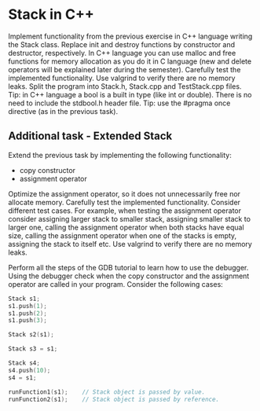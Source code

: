 # Stack in C++
Implement functionality from the previous exercise in C++ language writing the Stack class. Replace init and destroy functions by constructor and destructor, respectively.
In C++ language you can use malloc and free functions for memory allocation as you do it in C language (new and delete operators will be explained later during the semester).
Carefully test the implemented functionality.
Use valgrind to verify there are no memory leaks.
Split the program into Stack.h, Stack.cpp and TestStack.cpp files.
Tip: in C++ language a bool is a built in type (like int or double). There is no need to include the stdbool.h header file.
Tip: use the #pragma once directive (as in the previous task). 


## Additional task - Extended Stack

 Extend the previous task by implementing the following functionality:

- copy constructor
- assignment operator

Optimize the assignment operator, so it does not unnecessarily free nor allocate memory.
Carefully test the implemented functionality. Consider different test cases. For example, when testing the assignment operator consider assigning larger stack to smaller stack, assigning smaller stack to larger one, calling the assignment operator when both stacks have equal size, calling the assignment operator when one of the stacks is empty, assigning the stack to itself etc.
Use valgrind to verify there are no memory leaks.

Perform all the steps of the GDB tutorial to learn how to use the debugger.
Using the debugger check when the copy constructor and the assignment operator are called in your program. Consider the following cases:

```cpp
Stack s1;
s1.push(1);
s1.push(2);
s1.push(3);

Stack s2(s1);

Stack s3 = s1;

Stack s4;
s4.push(10);
s4 = s1;

runFunction1(s1);    // Stack object is passed by value.
runFunction2(s1);    // Stack object is passed by reference.
```
